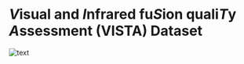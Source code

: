 # ***V***isual and ***I***nfrared fu***S***ion quali***T***y ***A***ssessment (VISTA) Dataset

![text](https://github.com/ChangeZH/VISTA-Dataset/blob/main/demo.png)
